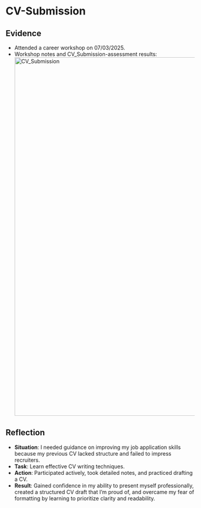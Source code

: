 # CV-Submission

## Evidence
- Attended a career workshop on 07/03/2025.
-  Workshop notes and CV_Submission-assessment results:<img width="953" alt="CV_Submission" src="https://github.com/user-attachments/assets/ec1a475c-b3bf-4196-a08a-9742b38261a5" />


## Reflection 
- **Situation**: I needed guidance on improving my job application skills because my previous CV lacked structure and failed to impress recruiters.
- **Task**: Learn effective CV writing techniques. 
- **Action**: Participated actively, took detailed notes, and practiced drafting a CV.
- **Result**: Gained confidence in my ability to present myself professionally, created a structured CV draft that I’m proud of, and overcame my fear of formatting by learning to prioritize clarity and readability.
